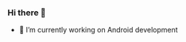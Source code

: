 <!--
[![Typing SVG](https://readme-typing-svg.herokuapp.com?font=consolas&color=000000&center=true&width=900&lines=I'm+just+a+rookie+learning)](https://github.com/AndyZeng1015)
-->

### Hi there 👋

- 🔭 I’m currently working on Android development
<!--
- 🌱 I’m currently learning ...
- 👯 I’m looking to collaborate on ...
- 🤔 I’m looking for help with ...
- 💬 Ask me about ...
- 📫 How to reach me: ...
- 😄 Pronouns: ...
- ⚡ Fun fact: ...
-->
